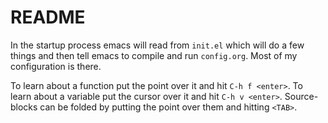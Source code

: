 # README #

In the startup process emacs will read from ``init.el`` which will do
a few things and then tell emacs to compile and run
``config.org``. Most of my configuration is there.


To learn about a function put the point over it and hit ``C-h f
<enter>``. To learn about a variable put the cursor over it and hit
``C-h v <enter>``. Source-blocks can be folded by putting the point
over them and hitting ``<TAB>``.
